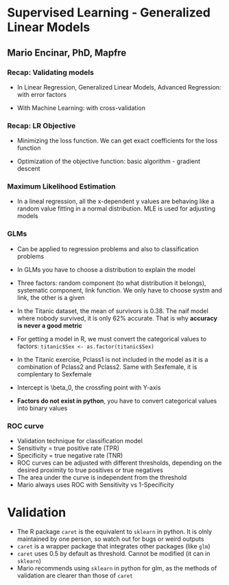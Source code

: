 # Supervised Learning - Generalized Linear Models
## Mario Encinar, PhD, Mapfre

### Recap: Validating models

* In Linear Regression, Generalized Linear Models, Advanced Regression: with error factors

* With Machine Learning: with cross-validation

### Recap: LR Objective

* Minimizing the loss function. We can get exact coefficients for the loss function

* Optimization of the objective function: basic algorithm - gradient descent

### Maximum Likelihood Estimation

* In a lineal regression, all the x-dependent y values are behaving like a random value fitting in a normal distribution. MLE is used for adjusting models

### GLMs

* Can be applied to regression problems and also to classification problems

* In GLMs you have to choose a distribution to explain the model

* Three factors: random component (to what distribution it belongs), systematic component, link function. We only have to choose systm and link, the other is a given

* In the Titanic dataset, the mean of survivors is 0.38. The naif model where nobody survived, it is only 62% accurate. That is why **accuracy is never a good metric**

* For getting a model in R, we must convert the categorical values to factors:
`titanic$Sex <- as.factor(titanic$Sex)`

* In the Titanic exercise, Pclass1 is not included in the model as it is a combination of Pclass2 and Pclass2. Same with Sexfemale, it is complentary to Sexfemale

* Intercept is \beta_0, the crossfing point with Y-axis

* **Factors do not exist in python**, you have to convert categorical values into binary values

### ROC curve

* Validation technique for classification model 
* Sensitivity = true positive rate (TPR)
* Specificity = true negative rate (TNR)
* ROC curves can be adjusted with different thresholds, depending on the desired proximity to true positives or true negatives
* The area under the curve is independent from the threshold
* Mario always uses ROC with Sensitivity vs 1-Specificity

# Validation

* The R package `caret` is the equivalent to `sklearn` in python. It is olnly maintained by one person, so watch out for bugs or weird outputs
* `caret` is a wrapper package that integrates other packages (like `glm`)
* `caret` uses 0.5 by default as threshold. Cannot be modified (it can in `sklearn`)
* Mario recommends using `sklearn` in python for glm, as the methods of validation are clearer than those of `caret`
